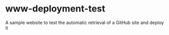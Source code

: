 # www-deployment-test
A sample website to test the automatic retrieval of a GitHub site and deploy it
